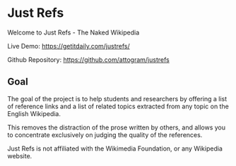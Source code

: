 # Just Refs

Welcome to Just Refs - The Naked Wikipedia

Live Demo: <https://getitdaily.com/justrefs/>

Github Repository: <https://github.com/attogram/justrefs>

## Goal

The goal of the project is to help students and researchers by offering a list of reference links and a list of related topics extracted from any topic on the English Wikipedia.

This removes the distraction of the prose written by others, and allows you to concentrate exclusively on judging the quality of the references.

Just Refs is not affiliated with the Wikimedia Foundation, or any Wikipedia website.

